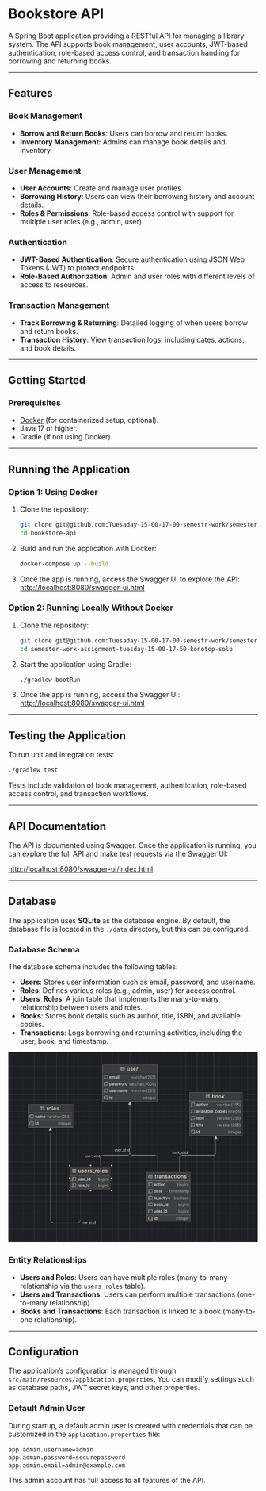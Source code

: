 # Bookstore API

A Spring Boot application providing a RESTful API for managing a library system. The API supports book management, user accounts, JWT-based authentication, role-based access control, and transaction handling for borrowing and returning books.

---

## Features

### Book Management

- **Borrow and Return Books**: Users can borrow and return books.
- **Inventory Management**: Admins can manage book details and inventory.

### User Management

- **User Accounts**: Create and manage user profiles.
- **Borrowing History**: Users can view their borrowing history and account details.
- **Roles & Permissions**: Role-based access control with support for multiple user roles (e.g., admin, user).

### Authentication

- **JWT-Based Authentication**: Secure authentication using JSON Web Tokens (JWT) to protect endpoints.
- **Role-Based Authorization**: Admin and user roles with different levels of access to resources.

### Transaction Management

- **Track Borrowing & Returning**: Detailed logging of when users borrow and return books.
- **Transaction History**: View transaction logs, including dates, actions, and book details.

---

## Getting Started

### Prerequisites

- [Docker](https://www.docker.com/get-started) (for containerized setup, optional).
- Java 17 or higher.
- Gradle (if not using Docker).

---

## Running the Application

### Option 1: Using Docker

1. Clone the repository:

   ```bash
   git clone git@github.com:Tuesaday-15-00-17-00-semestr-work/semester-work-assignment-tuesday-15-00-17-50-konotop-solo.git
   cd bookstore-api
   ```

2. Build and run the application with Docker:

   ```bash
   docker-compose up --build
   ```

3. Once the app is running, access the Swagger UI to explore the API:
   [http://localhost:8080/swagger-ui.html](http://localhost:8080/swagger-ui.html)

### Option 2: Running Locally Without Docker

1. Clone the repository:

   ```bash
   git clone git@github.com:Tuesaday-15-00-17-00-semestr-work/semester-work-assignment-tuesday-15-00-17-50-konotop-solo.git
   cd semester-work-assignment-tuesday-15-00-17-50-konotop-solo
   ```

2. Start the application using Gradle:

   ```bash
   ./gradlew bootRun
   ```

3. Once the app is running, access the Swagger UI:
   [http://localhost:8080/swagger-ui.html](http://localhost:8080/swagger-ui.html)

---

## Testing the Application

To run unit and integration tests:

```bash
./gradlew test
```

Tests include validation of book management, authentication, role-based access control, and transaction workflows.

---

## API Documentation

The API is documented using Swagger. Once the application is running, you can explore the full API and make test requests via the Swagger UI:

[http://localhost:8080/swagger-ui/index.html](http://localhost:8080/swagger-ui/index.html)

---

## Database

The application uses **SQLite** as the database engine. By default, the database file is located in the `./data` directory, but this can be configured.

### Database Schema

The database schema includes the following tables:

- **Users**: Stores user information such as email, password, and username.
- **Roles**: Defines various roles (e.g., admin, user) for access control.
- **Users_Roles**: A join table that implements the many-to-many relationship between users and roles.
- **Books**: Stores book details such as author, title, ISBN, and available copies.
- **Transactions**: Logs borrowing and returning activities, including the user, book, and timestamp.

![Database schema](images/database_schema.png)

### Entity Relationships

- **Users and Roles**: Users can have multiple roles (many-to-many relationship via the `users_roles` table).
- **Users and Transactions**: Users can perform multiple transactions (one-to-many relationship).
- **Books and Transactions**: Each transaction is linked to a book (many-to-one relationship).

---

## Configuration

The application’s configuration is managed through `src/main/resources/application.properties`. You can modify settings such as database paths, JWT secret keys, and other properties.

### Default Admin User

During startup, a default admin user is created with credentials that can be customized in the `application.properties` file:

```properties
app.admin.username=admin
app.admin.password=securepassword
app.admin.email=admin@example.com
```

This admin account has full access to all features of the API.
